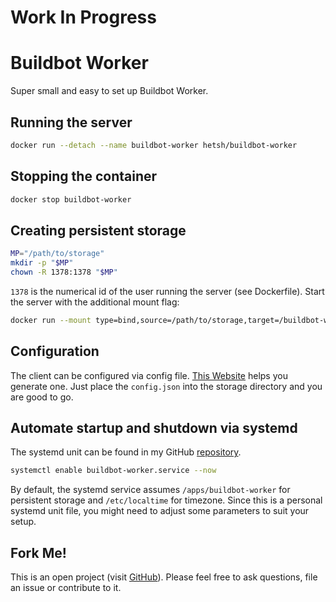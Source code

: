 # Work In Progress

# Buildbot Worker
Super small and easy to set up Buildbot Worker.

## Running the server
```bash
docker run --detach --name buildbot-worker hetsh/buildbot-worker
```

## Stopping the container
```bash
docker stop buildbot-worker
```

## Creating persistent storage
```bash
MP="/path/to/storage"
mkdir -p "$MP"
chown -R 1378:1378 "$MP"
```
`1378` is the numerical id of the user running the server (see Dockerfile).
Start the server with the additional mount flag:
```bash
docker run --mount type=bind,source=/path/to/storage,target=/buildbot-worker ...
```

## Configuration
The client can be configured via config file.
[This Website](https://buildbot-worker.com/wizard) helps you generate one.
Just place the `config.json` into the storage directory and you are good to go.

## Automate startup and shutdown via systemd
The systemd unit can be found in my GitHub [repository](https://github.com/Hetsh/docker-buildbot-worker).
```bash
systemctl enable buildbot-worker.service --now
```
By default, the systemd service assumes `/apps/buildbot-worker` for persistent storage and `/etc/localtime` for timezone.
Since this is a personal systemd unit file, you might need to adjust some parameters to suit your setup.

## Fork Me!
This is an open project (visit [GitHub](https://github.com/Hetsh/docker-buildbot-worker)).
Please feel free to ask questions, file an issue or contribute to it.